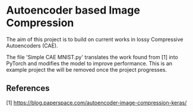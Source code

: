 # Autoencoder based Image Compression

The aim of this project is to build on current works in lossy Compressive Autoencoders (CAE).

The file 'Simple CAE MNIST.py' translates the work found from [1] into PyTorch and modifies the model to improve performance. This is an example project the will be removed once the project progresses.


## References
[1] https://blog.paperspace.com/autoencoder-image-compression-keras/ 

